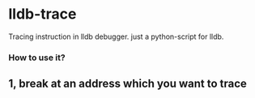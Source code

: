 # lldb-trace
Tracing instruction in lldb debugger.
just a python-script for lldb.


### How to use it?
## 1, break at an address which you want to trace
  
